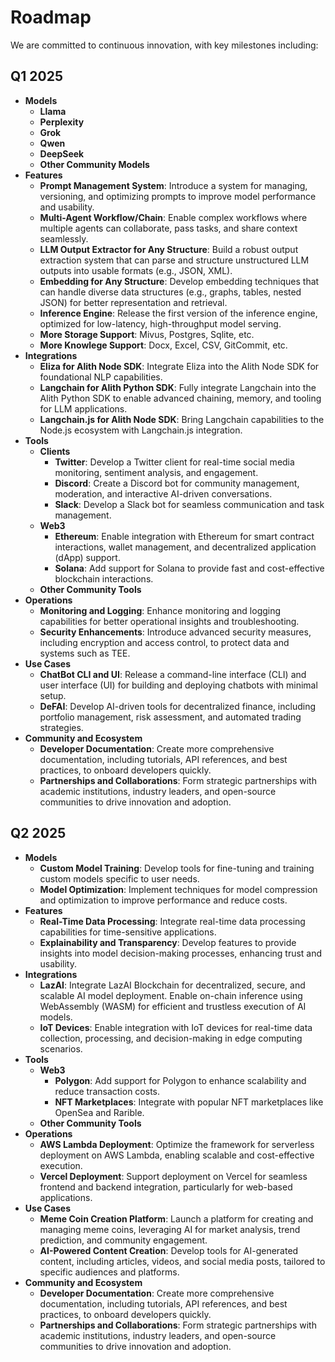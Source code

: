 # Roadmap

We are committed to continuous innovation, with key milestones including:

## Q1 2025

- **Models**
  - **Llama**
  - **Perplexity**
  - **Grok**
  - **Qwen**
  - **DeepSeek**
  - **Other Community Models**
- **Features**
  - **Prompt Management System**: Introduce a system for managing, versioning, and optimizing prompts to improve model performance and usability.
  - **Multi-Agent Workflow/Chain**: Enable complex workflows where multiple agents can collaborate, pass tasks, and share context seamlessly.
  - **LLM Output Extractor for Any Structure**: Build a robust output extraction system that can parse and structure unstructured LLM outputs into usable formats (e.g., JSON, XML).
  - **Embedding for Any Structure**: Develop embedding techniques that can handle diverse data structures (e.g., graphs, tables, nested JSON) for better representation and retrieval.
  - **Inference Engine**: Release the first version of the inference engine, optimized for low-latency, high-throughput model serving.
  - **More Storage Support**: Mivus, Postgres, Sqlite, etc.
  - **More Knowlege Support**: Docx, Excel, CSV, GitCommit, etc.
- **Integrations**
  - **Eliza for Alith Node SDK**: Integrate Eliza into the Alith Node SDK for foundational NLP capabilities.
  - **Langchain for Alith Python SDK**: Fully integrate Langchain into the Alith Python SDK to enable advanced chaining, memory, and tooling for LLM applications.
  - **Langchain.js for Alith Node SDK**: Bring Langchain capabilities to the Node.js ecosystem with Langchain.js integration.
- **Tools**
  - **Clients**
    - **Twitter**: Develop a Twitter client for real-time social media monitoring, sentiment analysis, and engagement.
    - **Discord**: Create a Discord bot for community management, moderation, and interactive AI-driven conversations.
    - **Slack**: Develop a Slack bot for seamless communication and task management.
  - **Web3**
    - **Ethereum**: Enable integration with Ethereum for smart contract interactions, wallet management, and decentralized application (dApp) support.
    - **Solana**: Add support for Solana to provide fast and cost-effective blockchain interactions.
  - **Other Community Tools**
- **Operations**
  - **Monitoring and Logging**: Enhance monitoring and logging capabilities for better operational insights and troubleshooting.
  - **Security Enhancements**: Introduce advanced security measures, including encryption and access control, to protect data and systems such as TEE.
- **Use Cases**
  - **ChatBot CLI and UI**: Release a command-line interface (CLI) and user interface (UI) for building and deploying chatbots with minimal setup.
  - **DeFAI**: Develop AI-driven tools for decentralized finance, including portfolio management, risk assessment, and automated trading strategies.
- **Community and Ecosystem**
  - **Developer Documentation**: Create more comprehensive documentation, including tutorials, API references, and best practices, to onboard developers quickly.
  - **Partnerships and Collaborations**: Form strategic partnerships with academic institutions, industry leaders, and open-source communities to drive innovation and adoption.

## Q2 2025

- **Models**
  - **Custom Model Training**: Develop tools for fine-tuning and training custom models specific to user needs.
  - **Model Optimization**: Implement techniques for model compression and optimization to improve performance and reduce costs.
- **Features**
  - **Real-Time Data Processing**: Integrate real-time data processing capabilities for time-sensitive applications.
  - **Explainability and Transparency**: Develop features to provide insights into model decision-making processes, enhancing trust and usability.
- **Integrations**
  - **LazAI**: Integrate LazAI Blockchain for decentralized, secure, and scalable AI model deployment. Enable on-chain inference using WebAssembly (WASM) for efficient and trustless execution of AI models.
  - **IoT Devices**: Enable integration with IoT devices for real-time data collection, processing, and decision-making in edge computing scenarios.
- **Tools**
  - **Web3**
    - **Polygon**: Add support for Polygon to enhance scalability and reduce transaction costs.
    - **NFT Marketplaces**: Integrate with popular NFT marketplaces like OpenSea and Rarible.
  - **Other Community Tools**
- **Operations**
  - **AWS Lambda Deployment**: Optimize the framework for serverless deployment on AWS Lambda, enabling scalable and cost-effective execution.
  - **Vercel Deployment**: Support deployment on Vercel for seamless frontend and backend integration, particularly for web-based applications.
- **Use Cases**
  - **Meme Coin Creation Platform**: Launch a platform for creating and managing meme coins, leveraging AI for market analysis, trend prediction, and community engagement.
  - **AI-Powered Content Creation**: Develop tools for AI-generated content, including articles, videos, and social media posts, tailored to specific audiences and platforms.
- **Community and Ecosystem**
  - **Developer Documentation**: Create more comprehensive documentation, including tutorials, API references, and best practices, to onboard developers quickly.
  - **Partnerships and Collaborations**: Form strategic partnerships with academic institutions, industry leaders, and open-source communities to drive innovation and adoption.
